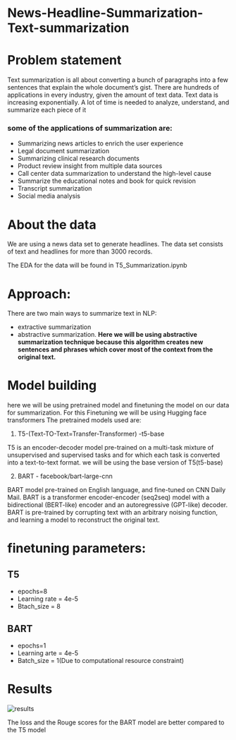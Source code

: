 # News-Headline-Summarization-Text-summarization

# Problem statement
Text summarization is all about converting a bunch of paragraphs into a few
sentences that explain the whole document’s gist. There are hundreds of
applications in every industry, given the amount of text data. Text data is increasing
exponentially. A lot of time is needed to analyze, understand, and summarize each
piece of it

### some of the applications of summarization are:
* Summarizing news articles to enrich the user experience
* Legal document summarization
* Summarizing clinical research documents
* Product review insight from multiple data sources
* Call center data summarization to understand the high-level cause
* Summarize the educational notes and book for quick revision
* Transcript summarization
* Social media analysis

# About the data
We are using a news data set to generate headlines. The data set consists of text and
headlines for more than 3000 records.

The EDA for the data will be found in T5_Summarization.ipynb


# Approach:
There are two main ways to summarize text in NLP: 
* extractive summarization
* abstractive summarization.
**Here we will be using abstractive summarization technique because this algorithm creates new sentences and phrases which cover most of
the context from the original text.**

# Model building
here we will be using pretrained model and finetuning the model on our data for summarization.
For this Finetuning we will be using Hugging face transformers
The pretrained models used are:
1) T5-(Text-TO-Text=Transfer-Transformer) -t5-base

T5 is an encoder-decoder model pre-trained on a multi-task mixture of unsupervised and supervised tasks and for which each task is converted into a text-to-text format.
we will be using the base version of T5(t5-base)

2) BART - facebook/bart-large-cnn

BART model pre-trained on English language, and fine-tuned on CNN Daily Mail.
BART is a transformer encoder-encoder (seq2seq) model with a bidirectional (BERT-like) encoder and an autoregressive (GPT-like) decoder. 
BART is pre-trained by corrupting text with an arbitrary noising function, and learning a model to reconstruct the original text.

# finetuning parameters:
## T5
* epochs=8
* Learning rate = 4e-5
* Btach_size = 8

## BART
* epochs=1
* Learning arte = 4e-5
* Batch_size = 1(Due to computational resource constraint)

# Results
![results](https://user-images.githubusercontent.com/93460334/183608401-b3d2485c-6e6e-44e8-84f1-00d68ca3fc57.jpg)


The loss and the Rouge scores for the BART model are better compared to the T5 model
